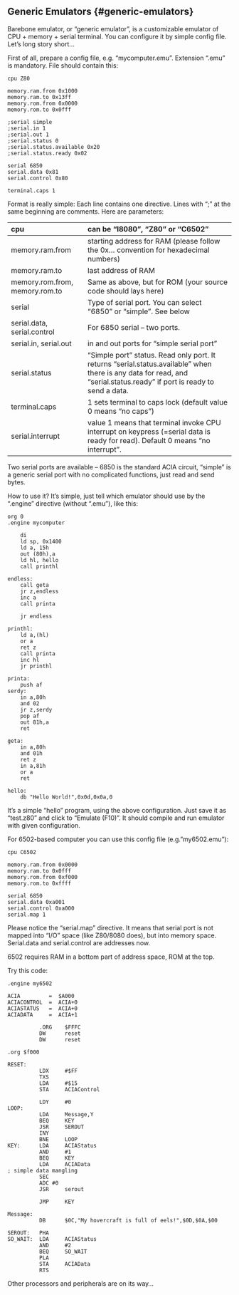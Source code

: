 ## Generic Emulators {#generic-emulators}

Barebone emulator, or “generic emulator”, is a customizable emulator of CPU + memory + serial terminal. You can configure it by simple config file. Let’s long story short…

First of all, prepare a config file, e.g. “mycomputer.emu”. Extension “.emu” is mandatory. File should contain this:
```
cpu Z80

memory.ram.from 0x1000
memory.ram.to 0x13ff
memory.rom.from 0x0000
memory.rom.to 0x0fff

;serial simple
;serial.in 1
;serial.out 1
;serial.status 0
;serial.status.available 0x20
;serial.status.ready 0x02

serial 6850
serial.data 0x81
serial.control 0x80

terminal.caps 1
```

Format is really simple: Each line contains one directive. Lines with “;” at the same beginning are comments. Here are parameters:

| cpu | can be “I8080”, “Z80” or “C6502” |
| :--- | :--- |
| memory.ram.from | starting address for RAM \(please follow the 0x… convention for hexadecimal numbers\) |
| memory.ram.to | last address of RAM |
| memory.rom.from, memory.rom.to | Same as above, but for ROM \(your source code should lays here\) |
| serial | Type of serial port. You can select “6850” or “simple”. See below |
| serial.data, serial.control | For 6850 serial – two ports. |
| serial.in, serial.out | in and out ports for “simple serial port” |
| serial.status | “Simple port” status. Read only port. It returns “serial.status.available” when there is any data for read, and “serial.status.ready” if port is ready to send a data. |
| terminal.caps | 1 sets terminal to caps lock \(default value 0 means “no caps”\) |
| serial.interrupt | value 1 means that terminal invoke CPU interrupt on keypress \(=serial data is ready for read\). Default 0 means “no interrupt”. |

Two serial ports are available – 6850 is the standard ACIA circuit, “simple” is a generic serial port with no complicated functions, just read and send bytes.

How to use it? It’s simple, just tell which emulator should use by the “.engine” directive \(without “.emu”\), like this:

```
org 0
.engine mycomputer

    di
    ld sp, 0x1400
    ld a, 15h
    out (80h),a
    ld hl, hello
    call printhl

endless:
    call geta
    jr z,endless
    inc a
    call printa
    
    jr endless
    
printhl: 
    ld a,(hl)
    or a
    ret z
    call printa
    inc hl
    jr printhl
    
printa: 
    push af
serdy:  
    in a,80h
    and 02
    jr z,serdy
    pop af
    out 81h,a
    ret
    
geta:
    in a,80h
    and 01h
    ret z
    in a,81h
    or a
    ret
    
hello:
    db "Hello World!",0x0d,0x0a,0
```


It’s a simple “hello” program, using the above configuration. Just save it as “test.z80” and click to “Emulate \(F10\)”. It should compile and run emulator with given configuration.

For 6502-based computer you can use this config file \(e.g.”my6502.emu”\):

```
cpu C6502

memory.ram.from 0x0000
memory.ram.to 0x0fff
memory.rom.from 0xf000
memory.rom.to 0xffff

serial 6850
serial.data 0xa001
serial.control 0xa000
serial.map 1
```

Please notice the “serial.map” directive. It means that serial port is not mapped into “I/O” space \(like Z80/8080 does\), but into memory space. Serial.data and serial.control are addresses now.

6502 requires RAM in a bottom part of address space, ROM at the top.

Try this code:

```
.engine my6502

ACIA         =  $A000 
ACIACONTROL  =  ACIA+0 
ACIASTATUS   =  ACIA+0 
ACIADATA     =  ACIA+1 

          .ORG    $FFFC 
          DW      reset 
          DW      reset
          
.org $f000

RESET:          
          LDX     #$FF 
          TXS     
          LDA     #$15
          STA     ACIAControl 
 
          LDY     #0 
LOOP:     
          LDA     Message,Y
          BEQ     KEY
          JSR     SEROUT
          INY
          BNE     LOOP
KEY:      LDA     ACIAStatus
          AND     #1
          BEQ     KEY
          LDA     ACIAData 
; simple data mangling
          SEC
          ADC #0
          JSR     serout 
 
          JMP     KEY
 
Message:   
          DB      $0C,"My hovercraft is full of eels!",$0D,$0A,$00 
 
SEROUT:   PHA
SO_WAIT:  LDA     ACIAStatus
          AND     #2
          BEQ     SO_WAIT
          PLA
          STA     ACIAData
          RTS
```

Other processors and peripherals are on its way…

